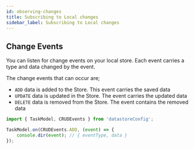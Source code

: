 ```yaml
---
id: observing-changes
title: Subscribing to Local changes
sidebar_label: Subscribing to Local changes
---
```


## Change Events

You can listen for change events on your local store.
Each event carries a type and data changed by the event.

The change events that can occur are;
- `ADD` data is added to the Store. This event carries the saved data
- `UPDATE` data is updated in the Store. The event carries the updated data
- `DELETE` data is removed from the Store. The event contains the removed data

```typescript
import { TaskModel, CRUDEvents } from 'datastoreConfig';

TaskModel.on(CRUDEvents.ADD, (event) => {
    console.dir(event); // { eventType, data }
});
```
